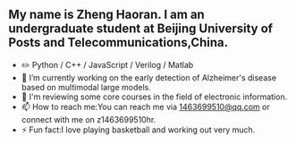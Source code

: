 ## My name is Zheng Haoran. I am an undergraduate student at Beijing University of Posts and Telecommunications,China.
- ✏️ Python / C++ / JavaScript / Verilog / Matlab 
- 🔭 I’m currently working on the early detection of Alzheimer's disease based on multimodal large models.
- 🌱 I'm reviewing some core courses in the field of electronic information.
- 📫 How to reach me:You can reach me via 1463699510@qq.com or connect with me on z1463699510hr.
- ⚡ Fun fact:I love playing basketball and working out very much.
<!--
**JungHoRan/JungHoRan** is a ✨ _special_ ✨ repository because its `README.md` (this file) appears on your GitHub profile.

Here are some ideas to get you started:

- 🔭 I’m currently working on ...
- 🌱 I’m currently learning ...
- 👯 I’m looking to collaborate on ...
- 🤔 I’m looking for help with ...
- 💬 Ask me about ...
- 📫 How to reach me: ...
- 😄 Pronouns: ...
- ⚡ Fun fact: ...
-->
